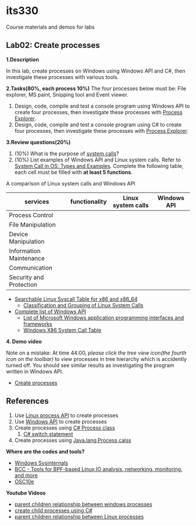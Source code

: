 # its330
Course materials and demos for labs

## Lab02: Create processes

**1.Description**

In this lab,  create processes on Windows using Windows API and C#, then investigate these processes with various tools.


**2.Tasks(80%, each process 10%)**
The four processes below must be: File explorer, MS paint, Snipping tool and Event viewer.

1. Design, code, compile and test a console program using Windows API to create four processes, then investigate these processes with [Process Explorer](https://docs.microsoft.com/en-us/sysinternals/downloads/process-explorer).
2. Design, code, compile and test a console program using C# to create four processes, then investigate these processes with [Process Explorer](https://docs.microsoft.com/en-us/sysinternals/downloads/process-explorer).

**3.Review questions(20%)**
1. (10%) What is the purpose of [system calls](https://en.wikipedia.org/wiki/System_call)?
2. (10%) List examples of Windows API and Linux system calls. Refer to [System Call in OS: Types and Examples](https://www.guru99.com/system-call-operating-system.html). Complete the following table, each cell must be filled with **at least 5 functions**.

A comparison of Linux system calls and Windows API

| services | functionality | Linux system calls | Windows API |
| ------- | ---- | ----------------- | ----------- |
| Process Control	|  |  |  |
| File Manipulation	|   |  |  |
| Device Manipulation	|  |  |  |
| Information Maintenance	|  |  |  |
| Communication	|  |  |  |
| Security and Protection	|  |  |  |

* [Searchable Linux Syscall Table for x86 and x86_64](https://filippo.io/linux-syscall-table/)
  * [Classification and Grouping of
Linux System Calls](http://seclab.cs.sunysb.edu/sekar/papers/syscallclassif.htm)
* [Complete list of Windows API](https://docs.microsoft.com/en-us/windows/win32/apiindex/windows-api-list)
  * [List of Microsoft Windows application programming interfaces and frameworks](https://en.wikipedia.org/wiki/List_of_Microsoft_Windows_application_programming_interfaces_and_frameworks)
  * [Windows X86 System Call Table](https://j00ru.vexillium.org/syscalls/nt/32/)

**4. Demo video**

Note on a mistake: At time 44:00, *please click the tree view icon(the fourth icon on the toolbar)* to view processes in tree hierarchy which is accidently turned off. You should see similar results as investigating the program written in Windows API.

* [Create processes](https://youtu.be/eoXnEf4tgR4)

## References
1. Use [Linux process API](http://faculty.salina.k-state.edu/tim/CMST302/study_guide/topic8/multi.html) to create processes
2. Use [Windows API](https://docs.microsoft.com/en-us/windows/win32/procthread/processes-and-threads) to create processes
3. Create processes using [C# Process class](https://docs.microsoft.com/en-us/dotnet/api/system.diagnostics.process?view=netframework-4.8)
   1. [C# switch statement](https://docs.microsoft.com/en-us/dotnet/csharp/language-reference/keywords/switch)
4. Create processes using [Java.lang.Process calss](https://www.geeksforgeeks.org/java-lang-process-class-java/)

**Where are the codes and tools?** 
* [Windows Sysinternals](https://docs.microsoft.com/en-us/sysinternals/)
* [BCC - Tools for BPF-based Linux IO analysis, networking, monitoring, and more](https://github.com/iovisor/bcc)
* [OSC10e](https://github.com/greggagne/osc10e)

**Youtube Videos**
  * [parent children relationship between windows processes](https://youtu.be/xf4G962ObAY)
  * [create child processes using C#](https://youtu.be/i7kf7DAxLL8)
  * [parent children relationship between Linux processes](https://youtu.be/SGlbhKXSFeQ)




